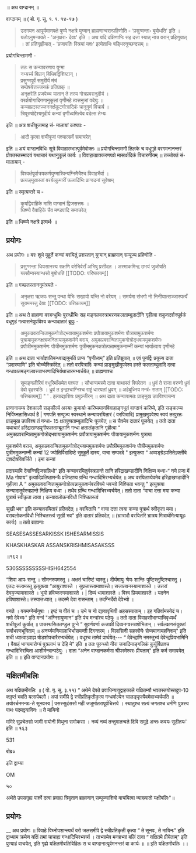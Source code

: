 
॥ अथ वाग्दानम् ॥ 

वाग्दानम् ॥ ( बो. गृ. सू. १. १. १४-१७ ) 

> उदगयन आपूर्यमाणपक्षे पुण्ये नक्षत्रे युग्मान् ब्राह्मणान्वरान्प्रहिणोति - 'प्रसुग्मन्ता॰ बुबोधति' इति । यतोऽनुमन्त्रयते - 'अनृक्षरा॰ देवाः' इति । अथ यदि दक्षिणाभिः सह दत्ता स्यात् नात्र वरान् प्रहिणुयात् । तां प्रतिगृह्णीयात् - 'प्रजापतिः स्त्रियां यशः' इत्येताभिः षड्भिरनुच्छन्दसम् ॥

प्रयोगचिन्तामणौ - 

> ततः स कन्यावरणाय युग्मा  
नभ्यर्च्य विप्रान् विधिवद्विशिष्टान् ।  
प्रसुग्मपूर्वं समुदीर्य मंत्रं  
सम्प्रेषयेत्तज्जनकं प्रतिप्राक् ॥  
अनृक्षरेति प्रजपेच्च यातान् ते तस्य गोत्रप्रवरानुदीर्य ।  
वरर्क्षयोगादिगणानुकूलां वृणीमहे त्वत्तनुजां वदेयुः ॥  
कन्याप्रदस्तज्जननर्क्षकूटगोत्रादिकं चानुगुणं विचार्य ।  
त्रिपूरुषोद्देश्यमुदीर्य कन्यां वृणीध्वमित्येव वदेत्स तेभ्यः 

इति ॥ अत्र शचीपूजामाह सं॰ मालायां कश्यपः - 

> आदौ कृत्वा शचीपूजां पश्चात्सर्वं समाचरेत्

इति ॥ अयं वाग्दानविधिः सूत्रे विवाहारम्भात्पूर्वमेवोक्तः ॥ प्रयोगचिन्तामणौ तिलके च वधूगृहे वरगमनानन्तरं प्रोक्तस्तस्मादयं यथाचारं यथानुकूलं कार्यः ॥ विवाहात्प्राक्करणपक्षे मासार्क्षदिकं विचारणीयम् ॥ तच्चोक्तं सं॰ मालायाम् - 

> विश्वर्क्षपूर्वात्रयकर्णयुग्माश्विन्यग्निमैत्रैश्च विवाहभैर्वा ।  
प्रत्यङ्मुखस्तां वरयेत्कुमारीं फलादिभिः प्राग्वदनां सुवेषाम्

इति ॥ स्मृत्यन्तरे च - 

> कुर्याद्वैवाहिके मासि वाग्दानं द्विजसत्तमः ।  
धिष्ण्ये वैवाहिके चैव मण्डपादि समाचरेत्

इति ॥ धिष्ण्ये नक्षत्रे इत्यर्थः ॥

## प्रयोगः

अथ प्रयोगः ॥ वरः शुभे मुहूर्ते कन्यां वरयितुं प्रशस्तान् युग्मान् ब्राह्मणान् सम्पूज्य प्रहिणोति - 

> प्रसुग्मन्ता धियसानस्य सक्षणि वरेभिर्वराँ अभिषु प्रसीदत । अस्माकमिन्द्र उभयं जुजोषति यत्सौम्यस्यान्धसो बुबोधति
[[TODO: परिष्कायम्]]

इति ॥ गच्छतस्ताननुमंत्रयते - 

> अनृक्षरा ऋजवः सन्तु पन्था येभिः सखायो यन्ति नो वरेयम् । समर्यमा संभगो नो निनीयात्सञ्जास्पत्यँ सुयममस्तु देवाः
[[TODO: परिष्कायम्]]

इति ॥ अथ ते ब्राह्मणा वरबन्धुभिः पुरन्ध्रीभिः सह मङ्गलवस्त्राभरणफलताम्बूलादीनि गृहीत्वा शकुनदर्शनपूर्वकं वधूगृहं गत्वासनेषूपविश्य कन्यादातारं ब्रूयुः - 

> अमुकप्रवरान्वितामुकगोत्रोद्भवायामुकशर्मणः प्रपौत्रायामुकशर्मणः 
पौत्रायामुकशर्मणः पुत्रायामुकनक्षत्रजनितायामुकशर्मणे वराय, अमुकप्रवरान्वितामुकगोत्रोद्भवाममुकशर्मणः प्रपौत्रीममुकशर्मणः 
पौत्रीममुकशर्मणः पुत्रीममुकनक्षत्रोत्पन्नाममुकनाम्नीं कन्यां भार्यात्वाय वृणीमहे

इति ॥ अथ दाता भार्याज्ञातिबन्ध्वाद्यनुमतिं प्राप्य “वृणीध्वम्” इति प्रतिब्रूयात् ॥ एवं पुनर्द्विः प्रयुज्य दाता “प्रदास्यामि” इति चोच्चैस्त्रिर्वदेत् ॥ ततो वरपित्रादिः कन्यां प्राङ्मुखीमुपवेश्य हस्ते फलताम्बूलादि दत्वा गन्धाक्षतमङ्गलवस्त्राभरणादिभिर्यथाचारमभ्यर्चयेत् ॥ ब्राह्मणाश्च 

> सुमङ्गलीरियं वधूरिमाँसमेत पश्यत । सौभाग्यमस्यै दत्वा याथास्तं विपरेतन ॥ ध्रुवं ते राजा वरुणो ध्रुवं देवो बृहस्पतिः । ध्रुवं त इन्द्रश्चाग्निश्च राष्ट्रं धारयतां ध्रुवम् ॥ अहेबुध्निय मन्त्रं॰ सताम्
[[TODO: परिष्कायम्]]
"
'
.
इत्याद्याशिषः प्रयुञ्जीरन् ॥ अथ दाता कन्यावामतः प्राङ्मुख उपविश्याचम्य

प्राणानायम्य देशकालौ सङ्कीर्त्य अस्याः कुमार्याः करिष्यमाणविवाहाङ्गभूतं वाग्दानं करिष्ये, इति सङ्कल्प्य निर्विघ्नतासिध्यर्थ है | गणपति सम्पूज्य स्वस्थाने कन्यावरयितारं ( वरपित्रादि) प्रामुखमुपवेश्य स्वयं तत्पुरतः प्राङ्मुख उपविश्य तं गन्धा- 15 क्षतपुष्पताम्बूलादिभिः पूजयेत् ॥ स चैवमेव दातारं पूजयेत् ॥ ततो दाता यथाचारं हरिद्राखण्डपूगीफलताम्बूलानि गन्धा क्षतालंकृतानि गृहीत्वा “ अमुकप्रवरान्वितामुकगोत्रोद्भवायामुकशर्मणः प्रपौत्रायामुकशर्मणः पौत्रायामुकशर्मणः पुत्राया

मुकशर्मणे वराय, अमुकप्रवरान्वितामुकगोत्रोद्भवाममुकशर्मणः प्रपौत्रीममुकशर्मणः पौत्रीममुकशर्मणः पुत्रीममुकनाम्नी कन्यां 12 ज्योतिर्विदादिष्टे सुमुहूर्ते दास्य, वाचा सम्पददे " इत्युक्त्वा “ अव्यङ्ग्रेऽपतितेऽक्लीबे दशदोषविवर्जिते । इमां कन्यां

प्रदास्यामि देवाग्निद्विजसन्निधौ” इति कन्यावरयितुर्वस्त्रप्रान्ते तानि हरिद्राखण्डादीनि निक्षिप्य बध्वा-“ नये प्रजा में Ma गोपाय” इत्यादिप्रतिष्ठामन्त्रैः प्रतिष्ठाप्य ग्रन्थि गन्धादिभिरभ्यर्चयेत् ॥ अथ वरयिताप्येवमेव हरिद्राखण्डादीनि गृहीत्वा A “ अमुकप्रवरान्वितामुकगोत्रोत्पन्नामुकशर्मवरविषये भवन्तो निश्चिता भवन्तु " इत्युक्त्वा कन्यादातुर्वस्त्रप्रान्ते निक्षिप्य बध्वा । तथैव ग्रन्थि गन्धादिभिरभ्यर्चयेत्। ततो दाता “वाचा दत्ता मया कन्या पुत्रार्थ स्वीकृता त्वया। कन्यावलोकनविधौ निश्चितस्त्वं

सुखी भव” इति कन्यावरयितारं प्रतिवदेत् ॥ वरयितापि “ वाचा दत्ता त्वया कन्या पुत्रार्थ स्वीकृता मया। वरावलोकनविधौ निश्चितस्त्वं सुखी भव" इति दातारं प्रतिवदेत् ॥ (भ्रात्रादौ वरयितरि भ्रात्रय मित्रार्थमित्यायूहः कार्यः) ॥ ततो ब्राह्मणाः

SEASESASSESARKISSK ISHESARMISSIS

KHASKHASKAR ASSANSKRISHMISASAKSSS

॥१६२॥

530SSSSSSSSSHISH642554

“शिवा आपः सन्तु । सौमनस्यमस्तु । अक्षतं चारिष्टं चास्तु। दीर्घमायुः श्रेयः शान्तिः पुष्टिस्तुष्टिश्चास्तु । एतदः सत्यमस्तु इत्युक्त्वा “आयुराशास्ते । सुप्रजास्त्वमाशास्ते। सजातवनस्यामाशास्ते । उत्तरां देवय॒ज्यामाशास्ते । भूयो हविष्करणमाशास्ते । | दिव्यं धामाशास्ते । विश्व प्रियमाशास्ते । यदनेन हविषाशास्ते। तस्यात्तध्यात् । तदस्मै देवा रासन्ताम् । तदग्निर्देवो देवेभ्यो ।

वनते । वयमग्नेर्मानुषाः । इष्टं च वीतं च । उभे च नो द्यावापृथिवी अहसस्पाताम् । इह गतिर्वामस्येदं च। नमो देवेभ्यः" इति मन्त्रं "अग्निरायुष्मान” इति पंच मन्त्रांश्च पठेयुः ॥ ततो दाता विवाहसौभाग्याभिवृध्यर्थं शचीपूजां कुर्यात् ॥ पात्रस्थसिततण्डुल पुग्ने “ सुवर्णवर्णा कजाक्षी दिव्यनग्वस्त्रशोभिताम् । सर्वलक्षणसंयुक्तां सर्वाभरणभूषिताम् ॥ अनर्घ्यमणिमालाभिर्भासयन्ती दिगन्तरम् । विलासिनी सहस्रौघैः सेव्यमानामहनिशम्" इति शची ध्यात्वाऽवाह्य षोडशोपचारैरभ्यर्चयेत् । वधूश्च तामेवं प्रार्थयेत्--- “ देवेन्द्राणि नमस्तुभ्यं देवेन्द्रप्रियभामिनि । वैवाहं भाग्यमारोग्यं पुत्रलाभं च देहि मे” इति ॥ ततः पुरन्ध्यो नीरा जनादिमाङ्गलिकं कुर्युर्विप्राश्च गन्धादिभिरचिता आशीर्मन्त्रान्पठेयुः । दाता “अनेन वाग्दानकर्मणा श्रीपरमेश्वरः प्रीयताम्" इति कर्म समापयेत् इति ॥ ॥ इति वाग्दानप्रयोगः ॥

## यक्षितमीबलिः
अथ यक्षितमीबलिः ॥ ( वो. गृ. सू. ३.११) “ अथेमे देवते प्रवाधिन्यावुद्वाहकाले यक्षितम्यौ भवतस्तयोस्तदुप-10 क्लृप्तं भवति यत्सर्पबलौ। अपां समीपे द्वे स्त्रीप्रतिकृतीकृत्य गन्धर्माल्येन चालङ्कृत्यैवमेवाभ्यर्चयति ॥ तयोरर्चनमन्त्रः-ते सूनवस्व | पसस्सुदंससो मही जजुर्मातरापूर्वचित्तये । स्थातुश्च सत्यं जगतश्च धर्मणि पुत्रस्य पाथः पदमद्वयाविनः ॥ ते मायिनो

ममिरे सुप्रचेतसो जामी सयोनी मिथुना समोकसा । नव्यं नव्यं तन्तुमातन्वते दिवि समुद्रे अन्तः कवयः सुदीतयः' इति ॥ १६३

531

बोब्र०

इति द्वाभ्या

OM

५०

अथैते उपसगृह्य पार्श्वे दत्वा प्रवाह्य त्रिवृतान ब्राह्मणान् सम्पूज्याशिषो वाचयित्वा व्याख्यातो यक्षीबलिः"॥

## प्रयोगः
__ अथ प्रयोगः ॥ विवाहे विघ्नोपशान्त्यर्थं वरो जलसमीपे द्वे स्त्रीप्रतिकृती कृत्वा “ ते सूनवः, ते मायिनः" इति द्वाभ्याम क्रमेण यक्षिं तमां चाचाह्य गन्धादिभिरभ्यर्च्य । ताभ्यामेव मन्त्राभ्यां बलिं दत्वा “ यक्षितमे प्रीयेताम्" इति पुण्याहं वाचयेत्, इति गृह्ये यक्षितमीबलिविहितः स च वाग्दानात्पूर्वमनन्तरं वा कार्यः ॥ ॥ इति यक्षितमीबलिः ।।
